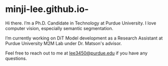 # minji-lee.github.io-

Hi there. I’m a Ph.D. Candidate in Technology at Purdue University. I love computer vision, especially semantic segmentation.

I’m currently working on DiT Model development as a Research Assistant at Purdue University M2M Lab under Dr. Matson's advisor.

Feel free to reach out to me at lee3450@purdue.edu if you have any questions.
